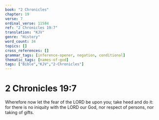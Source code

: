 ```yaml
---
book: "2 Chronicles"
chapter: 19
verse: 7
ordinal_verse: 11584
ref: "2 Chronicles 19:7"
translation: "KJV"
genre: "History"
word_count: 34
topics: []
cross_references: []
grammar_tags: [inference-opener, negation, conditional]
thematic_tags: [names-of-god]
tags: ["Bible","KJV","2-Chronicles"]
---
```


# 2 Chronicles 19:7

Wherefore now let the fear of the LORD be upon you; take heed and do it: for there is no iniquity with the LORD our God, nor respect of persons, nor taking of gifts.
